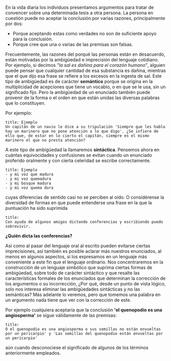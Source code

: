 En la vida diaria los individuos presentamos argumentos para tratar de convencer sobre una determinada tesis a otra persona. La persona en cuestión puede no aceptar la conclusión por varias razones, principalmente por dos:

- Porque aceptando estas como verdades no son de suficiente apoyo para la conclusión.
- Porque cree que una o varias de las premisas son falsas.

Frecuentemente, las razones del porqué las personas están en desacuerdo, están motivadas por la ambigüedad e imprecisión del lenguaje cotidiano. Por ejemplo, si decimos _"la sal es dañina para el corazón humano"_, alguien puede pensar que cualquier cantidad de esa substancia es dañina, mientras que el que dijo esa frase se refiere a los excesos en la ingesta de sal. Este tipo de ambigüedad es de carácter **semántico** porque se origina en la multiplicidad de acepciones que tiene un vocablo, o en que se le usa, sin un significado fijo. Pero la ambigüedad de un enunciado también puede provenir de la forma o el orden en que están unidas las diversas palabras que lo constituyen.

Por ejemplo:

```ad-example
title: Ejemplo
Un capitán de un navio le dice a su tripulación 'Siempre que les hablo hay un marinero que no pone atención a lo que digo'. ¿Se infiere de ello que, de estar en lo cierto el capitán, siempre es el mismo marinero el que no presta atención?
```

A este tipo de ambigüedad la llamaremos **sintáctica**.
Pensemos ahora en cuántas equivocidades y confusiones se evitan cuando un enunciado proferido oralmente y con cierta celeridad se escribe correctamente.

```ad-example
title: Ejemplo
- y mi voz que madura
- y mi voz quemadura
- y mi bosque madura
- y mi voz quema dura
```

cuyas diferencias de sentido casi no se perciben al oído. O considérense la diversidad de formas en que puede entenderse una frase en la que la puntuación ha sido suprimida

```ad-quote
title: 
Con ayuda de algunos amigos dictando conferencias y escribiendo puedo sobrevivir.
```

**¿Quién dicta las conferencias?**

Así como al pasar del lenguaje oral al escrito pueden evitarse ciertas imprecisiones, así también es posible aclarar más nuestros enunciados, al menos en algunos aspectos, si los expresamos en un lenguaje más conveniente a este fin que el lenguaje ordinario. Nos concentraremos en la construcción de un lenguaje simbólico que suprima ciertas formas de ambigüedad, sobre todo de carácter sintáctico y que resalte las características formales de los enunciados que determinan la corrección de los argumentos o su incorrección, ¿Por qué, desde un punto de vista lógico, solo nos interesa eliminar las ambigüedades sintácticas y no las semánticas? Más adelante lo veremos, pero que tomemos una palabra en un argumento nada tiene que ver con la corrección de este.

Por ejemplo cualquiera aceptaría que la conclusión **'el quenopodio es una angiosperma'** se sigue válidamente de las premisas:

```ad-quote
title: 
O el quenopodio es una angiosperma o sus semillas no están envueltas por un pericarpio' y 'Las semillas del quenopodio están envueltas por un pericarpio'
```

aún cuando desconociese el significado de algunos de los términos anteriormente empleados.
